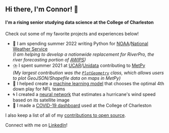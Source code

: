 ## Hi there, I'm Connor! 👋

#### I'm a rising senior studying data science at the College of Charleston

Check out some of my favorite projects and experiences below!

- 🌊 I am spending summer 2022 writing Python for [NOAA](https://www.noaa.gov/)/[National Weather Service](https://www.weather.gov/)<br/>_(I am helping to develop a nationwide replacement for RiverPro, the river forecasting portion of [AWIPS](https://en.wikipedia.org/wiki/Advanced_Weather_Interactive_Processing_System))_
- ⛈️ I spent summer 2021 at [UCAR](https://www.ucar.edu/)/[Unidata](https://github.com/Unidata) contributing to [MetPy](https://github.com/Unidata/MetPy)<br/>_(My largest contribution was the [`PlotGeometry`](https://gist.github.com/23ccozad/8c5ee73731c466be2ed00817aabd792d) class, which allows users to plot GeoJSON/Shapefile data on maps in MetPy)_
- 🏈 I helped create a [machine learning model](https://github.com/23ccozad/nfl-4th-down-ml-model) that chooses the optimal 4th down play for NFL teams
- 🌀 I created a [neural network](https://github.com/23ccozad/hurricane-wind-speed-cnn) that estimates a hurricane's wind speed based on its satellite image
- 🦠 I made a [COVID-19 dashboard](https://github.com/23ccozad/covid19-edutrack-cofc) used at the College of Charleston

I also keep a list of all of my [contributions to open source](https://github.com/23ccozad/23ccozad/blob/main/contributions.md).

Connect with me on <a href='https://www.linkedin.com/in/connor-cozad/' target='_blank'>LinkedIn</a>!
